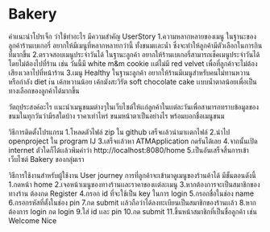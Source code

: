 # Bakery
คำแนะนำโปรเจ็ก ว่าใช้ทำอะไร มีความสำคัญ
UserStory
1.ความหลากหลายของเมนู ในฐานะของลูกค้าร้านเบเกอรี่ อยากให้มีเมนูที่หลากหลายกว่านี้ ทั้งขนมเเละน้ำ ซึ่งจะทำให้ลูกค้ามีตัวเลือกในการกินที่มากขึ้น
2.ตรวจสอบเมนูประจำวันได้  ในฐานะลูกค้า อยากให้ร้านเบเกอรี่สามารถเช็คเมนูประจำวันได้ โดยไม่ต้องไปที่ร้าน เช่น วันนี้มี white m&m cookie เเต่ไม่มี red velvet เพื่อที่ลูกค้าจะไม่ต้องเสียงเวลาไปที่หน้าร้าน
3.เมนู Healthy ในฐานะลูกค้า อยากให้ร้านมีเมนูสำหรับคนไม่ทานหวาน หรือกำลัง diet เ่น เค้กหวานน้อย เค้กมังสะวิรัต soft chocolate cake เเบบน้ำตาลน้อยเพื่อเป็นทางเลือกของลูกค้าได้มากขึ้น


วัตถุประสงค์อะไร
เเนะนำเมนูขนมต่างๆในเว็บไซต์ให้เเก่ลูกค้าในเเต่ละวันเพื่อสามารถทราบข้อมูลของขนมในทุกวันว่ามีรสใดบ้าง ราคาเท่าไหร่ ขนมหน้าตาเป็นอย่างไร พร้อมบอกชื่อเมนูขนม 

วิธีการติดตั้งโปรแกรม
1.โหลดตัวไฟล์ zip ใน github เสร็จเเล้วนำมาเเตกไฟล์ 
2.นำไป openproject ใน program IJ 
3.เสร็จเเล้วหา ATMApplication กดรันได้เลย
4.จากนั้นเปิด internet ตัวใดก็ได้เเล้วพิมคำว่า http://localhost:8080/home
5.เป็นอันเสร็จสิ้นการเข้าเว็บไซต์ Bakery ของกลุ่มเรา

วิธีการใช้งานสำหรับผู้ใช้งาน
User journey
การที่ลูกค้าจะเข้ามาดูเมนูของร้านค้าได้ มีขั้นตอนดังนี้
1.กดหน้า home
2.เจอหน้าเมนูของทางร้านเเละราคาของเเต่ละเมนู
3.หากต้องการจะเป็นสมาชิกของทางร้าน ต้องกด Register 
4.กรอก id ที่จะใช้เป็น key ในการ login
5.กรอกชื่อในช่อง name
6.กรอกรหัสที่ตั้งในช่อง pin
7.กด submit เเล้วถือว่าได้ลงทะเบียนเป็นสมาชิกของร้านเเล้ว
8.หากต้องการ login กด login
9.ใส่ id เเละ pin
10.กด submit
11.ขึ้นหน้าสมาชิกที่เป็นชื่อลูกค้า เช่น Welcome Nice
